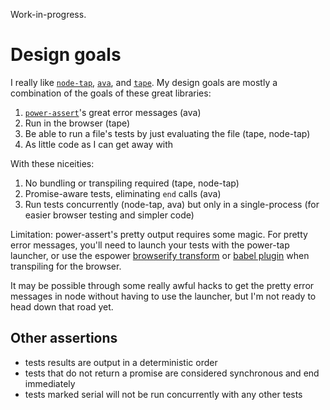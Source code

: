 Work-in-progress.

# Design goals

I really like [`node-tap`](https://github.com/tapjs/node-tap), [`ava`](https://github.com/avajs/ava), and [`tape`](https://github.com/substack/tape).  My design goals are mostly a combination of the goals of these great libraries:

1. [`power-assert`](https://github.com/power-assert-js/power-assert)'s great error messages (ava)
2. Run in the browser (tape)
3. Be able to run a file's tests by just evaluating the file (tape, node-tap)
4. As little code as I can get away with

With these niceities:

1. No bundling or transpiling required (tape, node-tap)
2. Promise-aware tests, eliminating `end` calls (ava)
3. Run tests concurrently (node-tap, ava) but only in a single-process (for easier browser testing and simpler code)

Limitation: power-assert's pretty output requires some magic.  For pretty error messages, you'll need to launch your tests with the power-tap launcher, or use the espower [browserify transform](https://github.com/power-assert-js/espowerify) or [babel plugin](https://github.com/power-assert-js/babel-plugin-espower) when transpiling for the browser.

It may be possible through some really awful hacks to get the pretty error messages in node without having to use the launcher, but I'm not ready to head down that road yet.

## Other assertions

- tests results are output in a deterministic order
- tests that do not return a promise are considered synchronous and end immediately
- tests marked serial will not be run concurrently with any other tests
